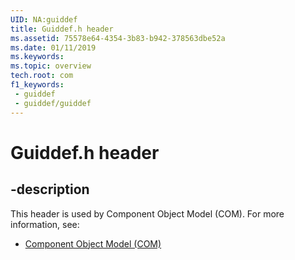 ```yaml
---
UID: NA:guiddef
title: Guiddef.h header
ms.assetid: 75578e64-4354-3b83-b942-378563dbe52a
ms.date: 01/11/2019
ms.keywords: 
ms.topic: overview
tech.root: com
f1_keywords:
 - guiddef
 - guiddef/guiddef
---
```


# Guiddef.h header


## -description

This header is used by Component Object Model (COM). For more information, see:

- [Component Object Model (COM)](../_com/index.md)

